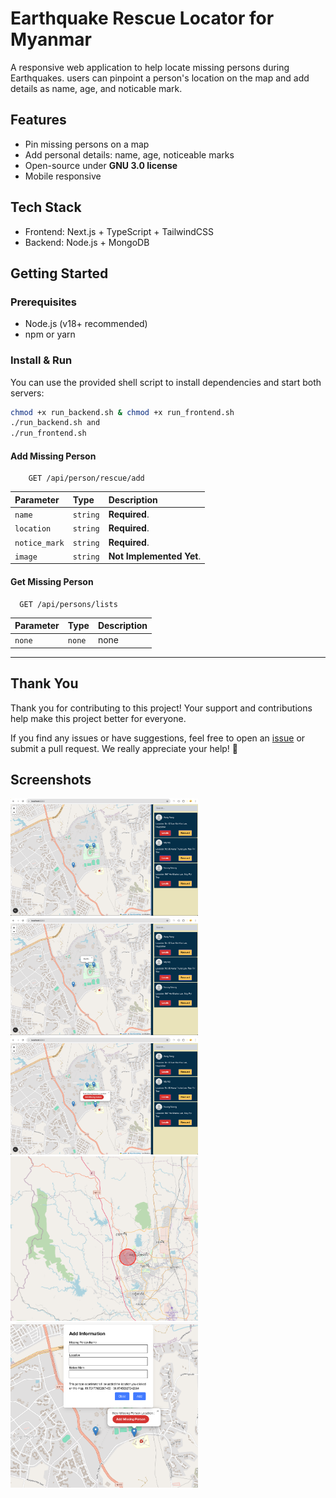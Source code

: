 # Earthquake Rescue Locator for Myanmar

A responsive web application to help locate missing persons during Earthquakes. users can pinpoint a person's location on the map and add details as name, age, and noticable mark.

## Features

- Pin missing persons on a map
- Add personal details: name, age, noticeable marks
- Open-source under **GNU 3.0 license**
- Mobile responsive

## Tech Stack

- Frontend: Next.js + TypeScript + TailwindCSS
- Backend: Node.js + MongoDB

## Getting Started

### Prerequisites

- Node.js (v18+ recommended)
- npm or yarn

### Install & Run

You can use the provided shell script to install dependencies and start both servers:

```bash
chmod +x run_backend.sh & chmod +x run_frontend.sh
./run_backend.sh and
./run_frontend.sh
```

#### Add Missing Person

```http
    GET /api/person/rescue/add
```

| Parameter     | Type     | Description              |
| :------------ | :------- | :----------------------- |
| `name`        | `string` | **Required**.            |
| `location`    | `string` | **Required**.            |
| `notice_mark` | `string` | **Required**.            |
| `image`       | `string` | **Not Implemented Yet**. |

#### Get Missing Person

```http
  GET /api/persons/lists
```

| Parameter | Type   | Description |
| :-------- | :----- | :---------- |
| `none`    | `none` | none        |

---

## Thank You

Thank you for contributing to this project! Your support and contributions help make this project better for everyone.

If you find any issues or have suggestions, feel free to open an [issue](#) or submit a pull request. We really appreciate your help! 🙏

## Screenshots

<img src="screenshots/screenshot_1.png" alt="Screenshot 1" width="300">
<img src="screenshots/screenshot_2.png" alt="Screenshot 2" width="300">
<img src="screenshots/screenshot_3.png" alt="Screenshot 3" width="300">
<img src="screenshots/screenshot_4.png" alt="Screenshot 4" width="300">
<img src="screenshots/screenshot_5.png" alt="Screenshot 5" width="300">
